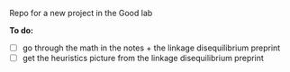 Repo for a new project in the Good lab

**To do:**
-[ ] go through the math in the notes + the linkage disequilibrium preprint
-[ ] get the heuristics picture from the linkage disequilibrium preprint 

